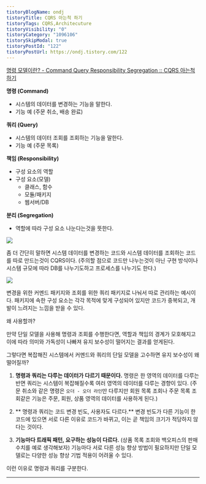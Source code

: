 ```yaml
---
tistoryBlogName: ondj
tistoryTitle: CQRS 아는척 하기
tistoryTags: CQRS,Architecuture
tistoryVisibility: "0"
tistoryCategory: "1096106"
tistorySkipModal: true
tistoryPostId: "122"
tistoryPostUrl: https://ondj.tistory.com/122
---
```

[명령 모델이란? - Command Query Responsibility Segregation :: CQRS 아는척하기](https://www.youtube.com/watch?v=xf0kXMTFJm8)

**명령 (Command)**
- 시스템의 데이터를 변경하는 기능을 말한다.
- 기능 예 (주문 취소, 배송 완료)

**쿼리 (Query)**
- 시스템의 데이터 조회를 조회하는 기능을 말한다.
- 기능 예 (주문 목록)

**책임 (Responsibility)**
- 구성 요소의 역할
- 구성 요소(모델)
	- 클래스, 함수
	- 모듈/패키지
	- 웹서버/DB

**분리 (Segregation)**
- 역할에 따라 구성 요소 나눈다는것을 뜻한다.

![](https://velog.velcdn.com/images/ondj/post/32288f8e-5290-4c4c-9bd9-0451248e553e/image.png)

좀 더 간단히 말하면 시스템 데이터를 변경하는 코드와 시스템 데이터를 조회하는 코드를 따로 만드는것이 CQRS이다. (주의할 점으로 코드만 나누는것이 아닌 구현 방식이나 시스템 규모에 따라 DB를 나누기도하고 프로세스를 나누기도 한다.)

![](https://velog.velcdn.com/images/ondj/post/ecb37056-74d6-4641-a69a-24ced6133be3/image.png)

변경을 위한 커멘드 패키지와 조회를 위한 쿼리 패키지로 나눠서 따로 관리하는 예시이다. 패키지에 속한 구성 요소는 각각 목적에 맞게 구성되어 있지만 코드가 중복되고, 개발이 느려지는 느낌을 받을 수 있다.

왜 사용할까?

만약 단일 모델을 사용해 명령과 조회를 수행한다면, 역할과 책임의 경계가 모호해지고 이에 따라 의미와 가독성이 나빠져 유지 보수성이 떨어지는 결과를 얻게된다.

그렇다면 복잡해진 시스템에서 커멘드와 쿼리의 단일 모델을 고수하면 유지 보수성이 왜 떨어질까?

1. **명령과 쿼리는 다루는 데이터가 다르기 때문이다.**
명령은 한 영역의 데이터를 다루는 반면 쿼리는 시스템이 복잡해질수록 여러 영역의 데이터를 다루는 경향이 있다.
(주문 취소와 같은 명령은 `오더 - 오더 라인`만 다루지만 회원 목록 조회나 주문 목록 조회같은 기능은 주문, 회원, 상품 영역의 데이터를 사용하게 된다.)

2. ** 명령과 쿼리는 코드 변경 빈도, 사용자도 다르다.**
변경 빈도가 다른 기능이 한 코드에 있으면 서로 다른 이유로 코드가 바뀌고, 이는 곧 책임의 크기가 적당하지 않다는 것이다.

3. **기능마다 트래픽 패턴, 요구하는 성능이 다르다.**
(상품 목록 조회와 백오피스의 판매 수치를 예로 생각해보자)
기능마다 서로 다른 성능 향상 방법이 필요하지만 단일 모델로는 다양한 성능 향상 기법 적용이 어려울 수 있다.

이런 이유로 명령과 쿼리를 구분한다.

---